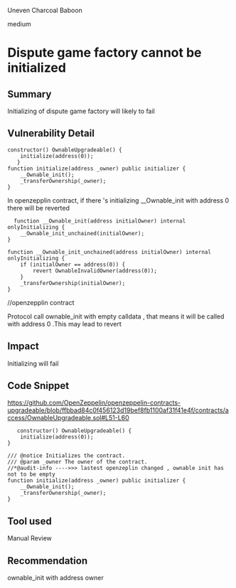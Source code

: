 Uneven Charcoal Baboon

medium

# Dispute game factory cannot be initialized

## Summary
Initializing of dispute game factory will likely to fail 
## Vulnerability Detail
    constructor() OwnableUpgradeable() {
        initialize(address(0));
       }
    function initialize(address _owner) public initializer {
        __Ownable_init();
        _transferOwnership(_owner);
    }

 In openzepplin contract, if there 's initializing __Ownable_init with address 0 there will be reverted 

      function __Ownable_init(address initialOwner) internal onlyInitializing {
        __Ownable_init_unchained(initialOwner);
    }

    function __Ownable_init_unchained(address initialOwner) internal onlyInitializing {
        if (initialOwner == address(0)) {
            revert OwnableInvalidOwner(address(0));
        }
        _transferOwnership(initialOwner);
    }
//openzepplin contract

Protocol call ownable_init with empty calldata , that means it will be called with address 0 .This may lead to revert

## Impact
Initializing will fail 
## Code Snippet
https://github.com/OpenZeppelin/openzeppelin-contracts-upgradeable/blob/ffbbad84c0f456123d19bef8fb1100af31f41e4f/contracts/access/OwnableUpgradeable.sol#L51-L60

       constructor() OwnableUpgradeable() {
        initialize(address(0));
    }

    /// @notice Initializes the contract.
    /// @param _owner The owner of the contract.
    //*@audit-info ---->>> lastest openzeplin changed , ownable init has not to be empty
    function initialize(address _owner) public initializer {
        __Ownable_init();
        _transferOwnership(_owner);
    }
## Tool used

Manual Review

## Recommendation
ownable_init with address owner 